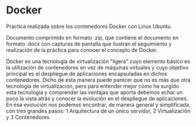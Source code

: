 # Docker
Practica realizada sobre los contenedores Docker con Linux Ubuntu.

Documento comprimido en formato .zip, que contiene el documento en formato .docx con capturas de pantalla que ilustran el seguimiento y realización de la práctica para 
conocer el concepto de Docker.

Docker es una tecnología de virtualización "ligera" cuyo elemento básico es la utilización de contenedores en vez de máquinas virtuales y cuyo objetivo principal es el despliegue de aplicaciones encapsuladas en dichos contenedores. Dicho de esta manera puede parecer que no es más que otra tecnología de virtualización, pero para 
entender mejor cómo ha surgido esta tecnología y comprender las ventajas que aporta debemos  echar un poco la vista atrás y conocer la evolución en el despliegue de aplicaciones. En esa evolución nos podemos encontrar, de manera general y simplificada, con tres grandes pasos: 1 Arquitectura de un único servidor, 2 Virtualización y 
3 Contenedores.
